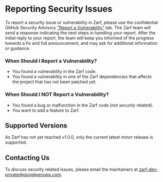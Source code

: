 # Reporting Security Issues

To report a security issue or vulnerability in Zarf, please use the confidential GitHub Security Advisory ["Report a Vulnerability"](https://github.com/defenseunicorns/zarf/security/advisories) tab. The Zarf team will send a response indicating the next steps in handling your report. After the initial reply to your report, the team will keep you informed of the progress towards a fix and full announcement, and may ask for additional information or guidance.

### When Should I Report a Vulnerability?

* You found a vulnerability in the Zarf code.
* You found a vulnerability in one of the Zarf dependencies that affects the project that has not been patched yet.

### When Should I NOT Report a Vulnerability?

* You found a bug or malfunction in the Zarf code (not security related).
* You want to add a feature to Zarf.

## Supported Versions

As Zarf has not yet reached v1.0.0, only the current latest minor release is supported.

## Contacting Us

To discuss security related issues, please email the maintainers at zarf-dev-private@googlegroups.com.
